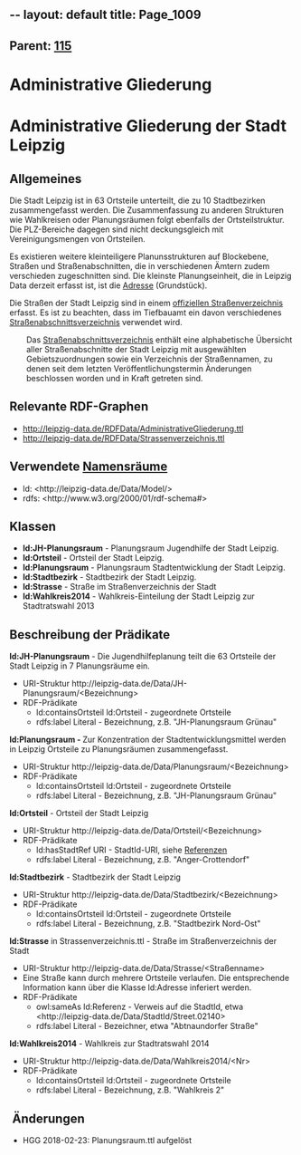 --
layout: default
title: Page_1009
---

## Parent: [115](Page_115)

# Administrative Gliederung

<h1>Administrative Gliederung der Stadt Leipzig</h1>
<h2>Allgemeines</h2>
Die Stadt Leipzig ist in 63 Ortsteile unterteilt, die zu 10 Stadtbezirken zusammengefasst werden. Die Zusammenfassung zu anderen Strukturen wie Wahlkreisen oder Planungsräumen folgt ebenfalls der Ortsteilstruktur. Die PLZ-Bereiche dagegen sind nicht deckungsgleich mit Vereinigungsmengen von Ortsteilen.

Es existieren weitere kleinteiligere Planunsstrukturen auf Blockebene, Straßen und Straßenabschnitten, die in verschiedenen Ämtern zudem verschieden zugeschnitten sind. Die kleinste Planungseinheit, die in Leipzig Data derzeit erfasst ist, ist die <a href="http://leipzig-data.de/ontology/adressen/">Adresse</a> (Grundstück).

Die Straßen der Stadt Leipzig sind in einem <a href="https://www.leipzig.de/buergerservice-und-verwaltung/unsere-stadt/gebietsgliederung-und-strassennamen/strassennamen/">offiziellen Straßenverzeichnis</a> erfasst. Es ist zu beachten, dass im Tiefbauamt ein davon verschiedenes <a href="https://www.leipzig.de/buergerservice-und-verwaltung/unsere-stadt/gebietsgliederung-und-strassennamen/strassennamen/">Straßenabschnittsverzeichnis</a> verwendet wird.
<div style="padding-left: 30px;">Das <a href="https://www.leipzig.de/fileadmin/mediendatenbank/leipzig-de/Stadt/02.1_Dez1_Allgemeine_Verwaltung/12_Statistik_und_Wahlen/Raumbezug/Strassenabschnittsverzeichnis_2017.pdf">Straßenabschnittsverzeichnis</a> enthält eine alphabetische Übersicht aller Straßenabschnitte der Stadt Leipzig mit ausgewählten Gebietszuordnungen sowie ein Verzeichnis der Straßennamen, zu denen seit dem letzten Veröffentlichungstermin Änderungen beschlossen worden und in Kraft getreten sind.</div>
<h2>Relevante RDF-Graphen</h2>
<ul>
 	<li><a href="http://leipzig-data.de/RDFData/AdministrativeGliederung.ttl">http://leipzig-data.de/RDFData/AdministrativeGliederung.ttl</a></li>
 	<li><a href="http://leipzig-data.de/RDFData/Strassenverzeichnis.ttl">http://leipzig-data.de/RDFData/Strassenverzeichnis.ttl</a></li>
</ul>
<h2>Verwendete <a href="http://lov.okfn.org">Namensräume</a></h2>
<ul>
 	<li>ld: &lt;http://leipzig-data.de/Data/Model/&gt;</li>
 	<li>rdfs: &lt;http://www.w3.org/2000/01/rdf-schema#&gt;</li>
</ul>
<h2>Klassen</h2>
<ul>
 	<li><strong>ld:JH-Planungsraum</strong> - Planungsraum Jugendhilfe der Stadt Leipzig.</li>
 	<li><strong>ld:Ortsteil</strong> - Ortsteil der Stadt Leipzig.</li>
 	<li><strong>ld:Planungsraum</strong> - Planungsraum Stadtentwicklung der Stadt Leipzig.</li>
 	<li><strong>ld:Stadtbezirk</strong> - Stadtbezirk der Stadt Leipzig.</li>
 	<li><strong>ld:Strasse</strong> - Straße im Straßenverzeichnis der Stadt</li>
 	<li><strong>ld:Wahlkreis2014</strong> - Wahlkreis-Einteilung der Stadt Leipzig zur Stadtratswahl 2013</li>
</ul>
<h2>Beschreibung der Prädikate</h2>
<strong>ld:JH-Planungsraum</strong> - Die Jugendhilfeplanung teilt die 63 Ortsteile der Stadt Leipzig in 7 Planungsräume ein.
<ul>
 	<li>URI-Struktur http://leipzig-data.de/Data/JH-Planungsraum/&lt;Bezeichnung&gt;</li>
 	<li>RDF-Prädikate
<ul>
 	<li>ld:containsOrtsteil ld:Ortsteil - zugeordnete Ortsteile</li>
 	<li>rdfs:label Literal - Bezeichnung, z.B. "JH-Planungsraum Grünau"</li>
</ul>
</li>
</ul>
<strong>ld:Planungsraum - </strong>Zur Konzentration der Stadtentwicklungsmittel werden in Leipzig Ortsteile zu Planungsräumen zusammengefasst.
<ul>
 	<li>URI-Struktur http://leipzig-data.de/Data/Planungsraum/&lt;Bezeichnung&gt;</li>
 	<li>RDF-Prädikate
<ul>
 	<li>ld:containsOrtsteil ld:Ortsteil - zugeordnete Ortsteile</li>
 	<li>rdfs:label Literal - Bezeichnung, z.B. "JH-Planungsraum Grünau"</li>
</ul>
</li>
</ul>
<strong>ld:Ortsteil</strong> - Ortsteil der Stadt Leipzig<strong>
</strong>
<ul>
 	<li>URI-Struktur http://leipzig-data.de/Data/Ortsteil/&lt;Bezeichnung&gt;</li>
 	<li>RDF-Prädikate
<ul>
 	<li>ld:hasStadtRef URI - StadtId-URI, siehe <a href="http://leipzig-data.de/ontology/referenzen/">Referenzen</a></li>
 	<li>rdfs:label Literal - Bezeichnung, z.B. "Anger-Crottendorf"</li>
</ul>
</li>
</ul>
<strong>ld:Stadtbezirk</strong> - Stadtbezirk der Stadt Leipzig
<ul>
 	<li>URI-Struktur http://leipzig-data.de/Data/Stadtbezirk/&lt;Bezeichnung&gt;</li>
 	<li>RDF-Prädikate
<ul>
 	<li>ld:containsOrtsteil ld:Ortsteil - zugeordnete Ortsteile</li>
 	<li>rdfs:label Literal - Bezeichnung, z.B. "Stadtbezirk Nord-Ost"</li>
</ul>
</li>
</ul>
<strong>ld:Strasse</strong> in Strassenverzeichnis.ttl - Straße im Straßenverzeichnis der Stadt
<ul>
 	<li>URI-Struktur http://leipzig-data.de/Data/Strasse/&lt;Straßenname&gt;</li>
 	<li>Eine Straße kann durch mehrere Ortsteile verlaufen. Die entsprechende Information kann über die Klasse ld:Adresse inferiert werden.</li>
 	<li>RDF-Prädikate
<ul>
 	<li>owl:sameAs ld:Referenz - Verweis auf die StadtId, etwa &lt;http://leipzig-data.de/Data/StadtId/Street.02140&gt;</li>
 	<li>rdfs:label Literal - Bezeichner, etwa "Abtnaundorfer Straße"</li>
</ul>
</li>
</ul>
<strong>ld:Wahlkreis2014</strong> - Wahlkreis zur Stadtratswahl 2014
<ul>
 	<li>URI-Struktur http://leipzig-data.de/Data/Wahlkreis2014/&lt;Nr&gt;</li>
 	<li>RDF-Prädikate
<ul>
 	<li>ld:containsOrtsteil ld:Ortsteil - zugeordnete Ortsteile</li>
 	<li>rdfs:label Literal - Bezeichnung, z.B. "Wahlkreis 2"</li>
</ul>
</li>
</ul>
<h2> Änderungen</h2>
<ul>
 	<li>HGG 2018-02-23: Planungsraum.ttl aufgelöst</li>
</ul>

